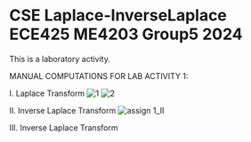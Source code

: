 # CSE Laplace-InverseLaplace ECE425 ME4203 Group5 2024
This is a laboratory activity.

MANUAL COMPUTATIONS FOR LAB ACTIVITY 1:

I. Laplace Transform
![1](https://github.com/miws14/CSE_Laplace-InverseLaplace_ECE425_ME4203_Group5_2024/assets/159778374/85c49003-c2dd-4386-83a9-be53e47fbc1d)
![2](https://github.com/miws14/CSE_Laplace-InverseLaplace_ECE425_ME4203_Group5_2024/assets/159778374/574952a7-c110-4ede-93c6-4d451cfa35ae)

II. Inverse Laplace Transform
![assign 1_II](https://github.com/miws14/CSE_Laplace-InverseLaplace_ECE425_ME4203_Group5_2024/assets/161241151/72fbbc50-1630-4395-bffd-dc33451afead)

III. Inverse Laplace Transform
